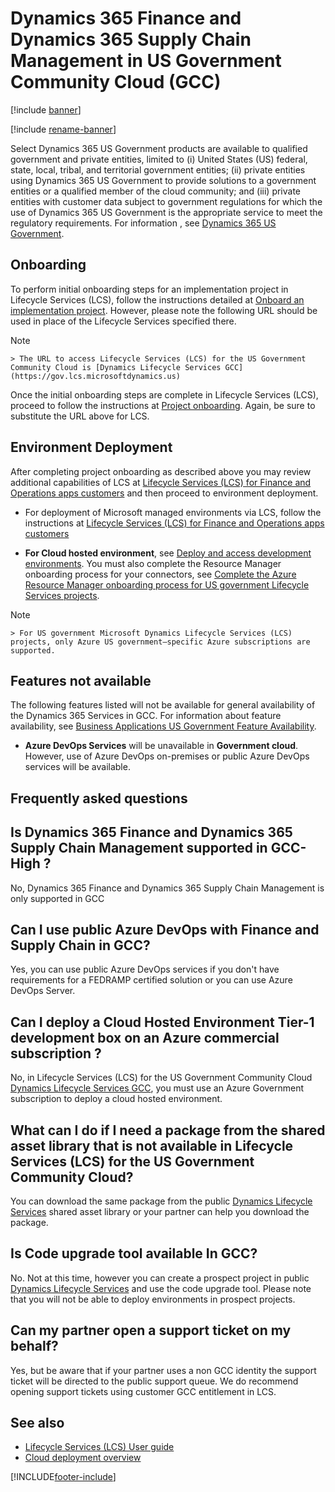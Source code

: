 # Dynamics 365 Finance and Dynamics 365 Supply Chain Management in US Government Community Cloud (GCC)

[!include [banner](../includes/banner.md)]

[!include [rename-banner](~/includes/cc-data-platform-banner.md)]

Select Dynamics 365 US Government products are available to qualified government and private entities, limited to (i) United States (US) federal, state, local, tribal, and territorial government entities; (ii) private entities using Dynamics 365 US Government to provide solutions to a government entities or a qualified member of the cloud community; and (iii) private entities with customer data subject to government regulations for which the use of Dynamics 365 US Government is the appropriate service to meet the regulatory requirements.
For information , see [Dynamics 365 US Government](/power-platform/admin/microsoft-dynamics-365-government).

## Onboarding

To perform initial onboarding steps for an implementation project in Lifecycle Services (LCS), follow the instructions detailed at [Onboard an implementation project](../../../fin-ops-core/fin-ops/imp-lifecycle/onboard.md). However, please note the following URL should be used in place of the Lifecycle Services specified there.

 > [!NOTE]
    > The URL to access Lifecycle Services (LCS) for the US Government Community Cloud is [Dynamics Lifecycle Services GCC](https://gov.lcs.microsoftdynamics.us)

Once the initial onboarding steps are complete in Lifecycle Services (LCS), proceed to follow the instructions at [Project onboarding](../../../fin-ops-core/dev-itpro/lifecycle-services/project-onboarding.md). Again, be sure to substitute the URL above for LCS.

## Environment Deployment

After completing project onboarding as described above you may review additional capabilities of LCS at [Lifecycle Services (LCS) for Finance and Operations apps customers](../../../fin-ops-core/dev-itpro/lifecycle-services/lcs-works-lcs.md) and then proceed to environment deployment. 

- For deployment of Microsoft managed environments via LCS, follow the instructions at [Lifecycle Services (LCS) for Finance and Operations apps customers](../../../fin-ops-core/dev-itpro/lifecycle-services/lcs-works-lcs.md#new-deployment-experience)  

- **For Cloud hosted environment**, see [Deploy and access development environments](../../../fin-ops-core/dev-itpro/dev-tools/access-instances.md). You must also complete the Resource Manager onboarding process for your connectors, see [Complete the Azure Resource Manager onboarding process for US government Lifecycle Services projects](../../../fin-ops-core/dev-itpro/deployment/arm-onbarding-us-goverment).


 > [!NOTE]
    > For US government Microsoft Dynamics Lifecycle Services (LCS) projects, only Azure US government–specific Azure subscriptions are supported.
  

## Features not available

The following features listed will not be available for general availability of the Dynamics 365 Services in GCC. For information about feature availability, see [Business Applications US Government Feature Availability](https://aka.ms/BAPFunctionalParity).

-   **Azure DevOps Services** will be unavailable in **Government cloud**. However, use of Azure DevOps on-premises or public Azure DevOps services will be available.


## Frequently asked questions

## Is Dynamics 365 Finance and Dynamics 365 Supply Chain Management supported in GCC-High ?
No, Dynamics 365 Finance and Dynamics 365 Supply Chain Management is only supported in GCC

## Can I use public Azure DevOps with Finance and Supply Chain in GCC?
Yes, you can use public Azure DevOps services if you don't have requirements for a FEDRAMP certified solution or you can use Azure DevOps Server.


## Can I deploy a Cloud Hosted Environment Tier-1 development box on an Azure commercial subscription ?
No, in Lifecycle Services (LCS) for the US Government Community Cloud [Dynamics Lifecycle Services GCC](https://gov.lcs.microsoftdynamics.us), you must use an Azure Government subscription to deploy a cloud hosted environment.

## What can I do if I need a package from the shared asset library that is not available in Lifecycle Services (LCS) for the US Government Community Cloud?
You can download the same package from the public [Dynamics Lifecycle Services](https://lcs.dynamics.com) shared asset library or your partner can help you download the package.

## Is Code upgrade tool available In GCC?
No. Not at this time, however you can create a prospect project in public [Dynamics Lifecycle Services](https://lcs.dynamics.com) and use the code upgrade tool. Please note that you will not be able to deploy environments in prospect projects. 

## Can my partner open a support ticket on my behalf?
Yes, but be aware that if your partner uses a non GCC identity the support ticket will be directed to the public support queue. We do recommend opening support tickets using customer GCC entitlement in LCS.


## See also

- 	[Lifecycle Services (LCS) User guide](../../../fin-ops-core/dev-itpro/lifecycle-services/lcs-user-guide.md)  
-  [Cloud deployment overview](../../../fin-ops-core/dev-itpro/deployment/cloud-deployment-overview.md)


[!INCLUDE[footer-include](../../../includes/footer-banner.md)]
